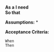 **As a** 
**I need**   
**So that** 

**Assumptions:**
* 

**Acceptance Criteria:**
```
When 
Then
```

